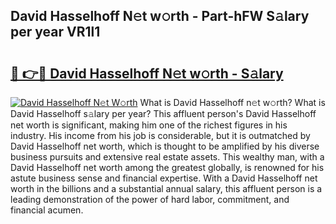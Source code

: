 ## David Hasselhoff N𝚎t w𝚘rth - Part-hFW S𝚊lary per year VR1l1

# <h2><a href="http://gc4mtx.nevu.top/?p=David+Hasselhoff">🔗 👉🔴 David Hasselhoff N𝚎t w𝚘rth - S𝚊lary</a></h2>

[![David Hasselhoff N𝚎t W𝚘rth](https://i.imgur.com/Oavwk0R.jpeg)](http://gc4mtx.nevu.top/?p=David+Hasselhoff)
What is David Hasselhoff n𝚎t w𝚘rth? What is David Hasselhoff s𝚊lary per year?
This affluent person's David Hasselhoff net worth is significant, making him one of the richest figures in his industry. His income from his job is considerable, but it is outmatched by David Hasselhoff net worth, which is thought to be amplified by his diverse business pursuits and extensive real estate assets. This wealthy man, with a David Hasselhoff net worth among the greatest globally, is renowned for his astute business sense and financial expertise. With a David Hasselhoff net worth in the billions and a substantial annual salary, this affluent person is a leading demonstration of the power of hard labor, commitment, and financial acumen.
